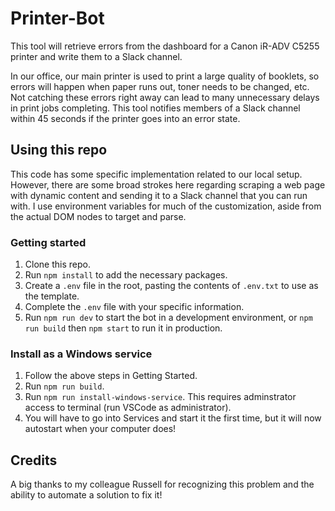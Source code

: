 # Printer-Bot

This tool will retrieve errors from the dashboard for a Canon iR-ADV C5255 printer and write them to a Slack channel.

In our office, our main printer is used to print a large quality of booklets, so errors will happen when paper runs out, toner needs to be changed, etc. Not catching these errors right away can lead to many unnecessary delays in print jobs completing. This tool notifies members of a Slack channel within 45 seconds if the printer goes into an error state.

## Using this repo

This code has some specific implementation related to our local setup. However, there are some broad strokes here regarding scraping a web page with dynamic content and sending it to a Slack channel that you can run with. I use environment variables for much of the customization, aside from the actual DOM nodes to target and parse.

### Getting started

1. Clone this repo.
2. Run `npm install` to add the necessary packages.
3. Create a `.env` file in the root, pasting the contents of `.env.txt` to use as the template.
4. Complete the `.env` file with your specific information.
5. Run `npm run dev` to start the bot in a development environment, or `npm run build` then `npm start` to run it in production.

### Install as a Windows service

1. Follow the above steps in Getting Started.
2. Run `npm run build`.
3. Run `npm run install-windows-service`. This requires adminstrator access to terminal (run VSCode as administrator).
4. You will have to go into Services and start it the first time, but it will now autostart when your computer does!

## Credits

A big thanks to my colleague Russell for recognizing this problem and the ability to automate a solution to fix it!
